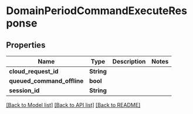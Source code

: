 # DomainPeriodCommandExecuteResponse

## Properties

Name | Type | Description | Notes
------------ | ------------- | ------------- | -------------
**cloud_request_id** | **String** |  |
**queued_command_offline** | **bool** |  |
**session_id** | **String** |  |

[[Back to Model list]](../README.md#documentation-for-models) [[Back to API list]](../README.md#documentation-for-api-endpoints) [[Back to README]](../README.md)
